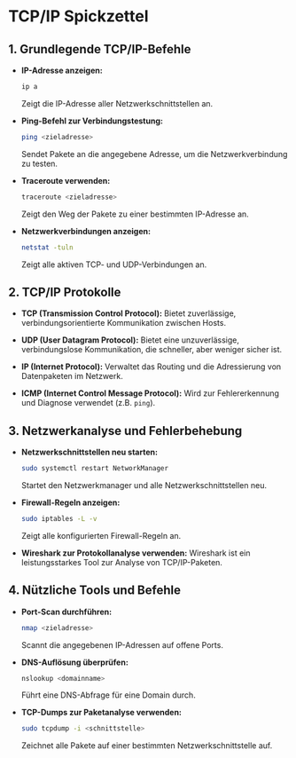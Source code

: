 # TCP/IP Spickzettel



## 1. Grundlegende TCP/IP-Befehle

- **IP-Adresse anzeigen:**
  ```bash
  ip a
  ```
  Zeigt die IP-Adresse aller Netzwerkschnittstellen an.

- **Ping-Befehl zur Verbindungstestung:**
  ```bash
  ping <zieladresse>
  ```
  Sendet Pakete an die angegebene Adresse, um die Netzwerkverbindung zu testen.

- **Traceroute verwenden:**
  ```bash
  traceroute <zieladresse>
  ```
  Zeigt den Weg der Pakete zu einer bestimmten IP-Adresse an.

- **Netzwerkverbindungen anzeigen:**
  ```bash
  netstat -tuln
  ```
  Zeigt alle aktiven TCP- und UDP-Verbindungen an.

## 2. TCP/IP Protokolle

- **TCP (Transmission Control Protocol):**
  Bietet zuverlässige, verbindungsorientierte Kommunikation zwischen Hosts.

- **UDP (User Datagram Protocol):**
  Bietet eine unzuverlässige, verbindungslose Kommunikation, die schneller, aber weniger sicher ist.

- **IP (Internet Protocol):**
  Verwaltet das Routing und die Adressierung von Datenpaketen im Netzwerk.

- **ICMP (Internet Control Message Protocol):**
  Wird zur Fehlererkennung und Diagnose verwendet (z.B. `ping`).

## 3. Netzwerkanalyse und Fehlerbehebung

- **Netzwerkschnittstellen neu starten:**
  ```bash
  sudo systemctl restart NetworkManager
  ```
  Startet den Netzwerkmanager und alle Netzwerkschnittstellen neu.

- **Firewall-Regeln anzeigen:**
  ```bash
  sudo iptables -L -v
  ```
  Zeigt alle konfigurierten Firewall-Regeln an.

- **Wireshark zur Protokollanalyse verwenden:**
  Wireshark ist ein leistungsstarkes Tool zur Analyse von TCP/IP-Paketen.

## 4. Nützliche Tools und Befehle

- **Port-Scan durchführen:**
  ```bash
  nmap <zieladresse>
  ```
  Scannt die angegebenen IP-Adressen auf offene Ports.

- **DNS-Auflösung überprüfen:**
  ```bash
  nslookup <domainname>
  ```
  Führt eine DNS-Abfrage für eine Domain durch.

- **TCP-Dumps zur Paketanalyse verwenden:**
  ```bash
  sudo tcpdump -i <schnittstelle>
  ```
  Zeichnet alle Pakete auf einer bestimmten Netzwerkschnittstelle auf.
